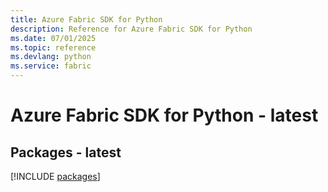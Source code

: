 ```yaml
---
title: Azure Fabric SDK for Python
description: Reference for Azure Fabric SDK for Python
ms.date: 07/01/2025
ms.topic: reference
ms.devlang: python
ms.service: fabric
---
```

# Azure Fabric SDK for Python - latest
## Packages - latest
[!INCLUDE [packages](fabric-index.md)]
